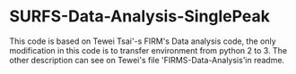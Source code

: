 # SURFS-Data-Analysis-SinglePeak
This code is based on Tewei Tsai'-s FIRM's Data analysis code, the only modification in this code is to transfer environment from python 2 to 3.
The other description can see on Tewei's file 'FIRMS-Data-Analysis'in readme.
